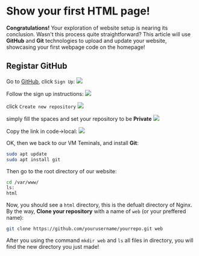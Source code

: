 # Show your first HTML page!

**Congratulations!** Your exploration of website setup is nearing its conclusion. Wasn't this process quite straightforward? This article will use **GitHub** and **Git** technologies to upload and update your website, showcasing your first webpage code on the homepage!

## Registar GitHub
Go to [GitHub](https://github.com/), click `Sign Up`:
<img src = "/image/github-main.png"/>

Follow the sign up instructions:
<img src = "/image/register-github.png"/>

click `Create new repository`
<img src = "/image/create-github.png"/>

simply fill the spaces and set your repository to be **Private**
<img src = "/image/repo-info.png"/>

Copy the link in code->local:
<img src = "/image/clone-info.png"/>

OK, then we back to our VM Teminals, and install **Git**:
```bash
sudo apt update
sudo apt install git
```

Then go to the root directory of our website:
```bash
cd /var/www/
ls:
html
```

Now, you should see a `html` directory, this is the defualt directory of Nginx.  By the way, **Clone your repository** with a name of `web` (or your preffered name):

```bash
git clone https://github.com/yourusername/yourrepo.git web
```
After you using the command `mkdir web` and `ls` all files in directory, you will find the new directory you just made!

